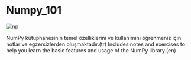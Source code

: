 # Numpy_101


![np](https://github.com/user-attachments/assets/4cbd117d-0495-467f-aa0b-19db0696a725)


NumPy kütüphanesinin temel özelliklerini ve kullanımını öğrenmeniz için notlar ve egzersizlerden oluşmaktadır.(tr)
Includes notes and exercises to help you learn the basic features and usage of the NumPy library.(en)
